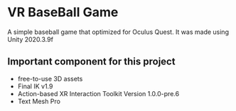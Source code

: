 # VR BaseBall Game
A simple baseball game that optimized for Oculus Quest. It was made using Unity 2020.3.9f

## Important component for this project
- free-to-use 3D assets
- Final IK v1.9
- Action-based XR Interaction Toolkit Version 1.0.0-pre.6
- Text Mesh Pro
